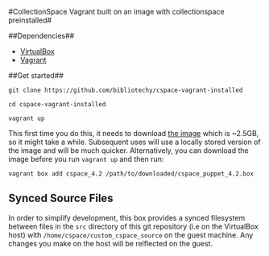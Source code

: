 #CollectionSpace Vagrant built on an image with collectionspace preinstalled#

##Dependencies##

* [VirtualBox](https://www.virtualbox.org/manual/ch02.html)
* [Vagrant](https://www.vagrantup.com/downloads)

##Get started##

```
git clone https://github.com/bibliotechy/cspace-vagrant-installed

cd cspace-vagrant-installed

vagrant up
```

This first time you do this, it needs to download [the image](https://www.dropbox.com/s/yit1tnciy8z63rr/cspace_puppet_4.2.box?dl=1) which is ~2.5GB, so it might take a while. Subsequent
uses will use a locally stored version of the image and will be much quicker.
Alternatively, you can download the image before you run `vagrant up` and then run:

`vagrant box add cspace_4.2 /path/to/downloaded/cspace_puppet_4.2.box`


## Synced Source Files ##
In order to simplify development, this box provides a synced filesystem between files in the `src` 
directory of this git repository (i.e on the VirtualBox host) with `/home/cspace/custom_cspace_source` on the guest machine.
Any changes you make on the host will be relflected on the guest.

